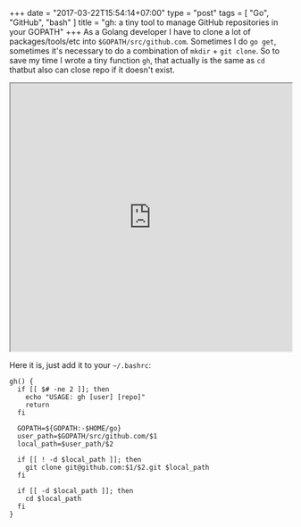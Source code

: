+++
date = "2017-03-22T15:54:14+07:00"
type = "post"
tags = [ "Go", "GitHub", "bash" ]
title = "gh: a tiny tool to manage GitHub repositories in your GOPATH"
+++
As a Golang developer I have to clone a lot of packages/tools/etc into `$GOPATH/src/github.com`. Sometimes I do `go get`, sometimes it's necessary to do a combination of `mkdir` + `git clone`. So to save my time I wrote a tiny function `gh`, that actually is the same as `cd` thatbut also can close repo if it doesn't exist.

<iframe src="http://showterm.io/c758ba14c5ce1fd0d986e" width="100%" height="480">
</iframe>

Here it is, just add it to your `~/.bashrc`:

```
gh() {
  if [[ $# -ne 2 ]]; then
    echo "USAGE: gh [user] [repo]"
    return
  fi

  GOPATH=${GOPATH:-$HOME/go}
  user_path=$GOPATH/src/github.com/$1
  local_path=$user_path/$2

  if [[ ! -d $local_path ]]; then
    git clone git@github.com:$1/$2.git $local_path
  fi

  if [[ -d $local_path ]]; then
    cd $local_path
  fi
}
```